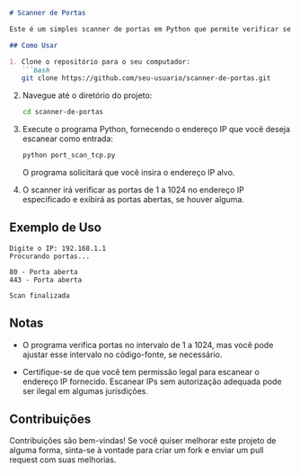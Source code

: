 

```markdown
# Scanner de Portas

Este é um simples scanner de portas em Python que permite verificar se as portas de um determinado endereço IP estão abertas ou fechadas. O programa utiliza a biblioteca `socket` para realizar a verificação das portas.

## Como Usar

1. Clone o repositório para o seu computador:
   ```bash
   git clone https://github.com/seu-usuario/scanner-de-portas.git
   ```

2. Navegue até o diretório do projeto:
   ```bash
   cd scanner-de-portas
   ```

3. Execute o programa Python, fornecendo o endereço IP que você deseja escanear como entrada:
   ```bash
   python port_scan_tcp.py
   ```

   O programa solicitará que você insira o endereço IP alvo.

4. O scanner irá verificar as portas de 1 a 1024 no endereço IP especificado e exibirá as portas abertas, se houver alguma.

## Exemplo de Uso

```
Digite o IP: 192.168.1.1
Procurando portas...

80 - Porta aberta
443 - Porta aberta

Scan finalizada
```

## Notas

- O programa verifica portas no intervalo de 1 a 1024, mas você pode ajustar esse intervalo no código-fonte, se necessário.

- Certifique-se de que você tem permissão legal para escanear o endereço IP fornecido. Escanear IPs sem autorização adequada pode ser ilegal em algumas jurisdições.

## Contribuições

Contribuições são bem-vindas! Se você quiser melhorar este projeto de alguma forma, sinta-se à vontade para criar um fork e enviar um pull request com suas melhorias.

